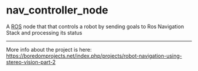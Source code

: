 # nav_controller_node

A [ROS](http://www.ros.org) node that that controls a robot by sending goals to Ros Navigation Stack and processing its status



---
More info about the project is here: https://boredomprojects.net/index.php/projects/robot-navigation-using-stereo-vision-part-2
